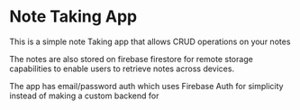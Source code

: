 # Note Taking App

This is a simple note Taking app that allows CRUD operations on your notes

The notes are also stored on firebase firestore for remote storage capabilities to enable
users to retrieve notes across devices.

The app has email/password auth which uses Firebase Auth for simplicity instead of making a 
custom backend for 


